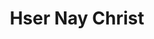 ---
pid: MP153
title: Hser Nay Christ
location_transcription: Marconi Plaza
zipcode: 
outside_phl: 
neighborhood: 
age: '11'
age_range: 6-13
instagram: 
image_file_name: MP_153.jpg
proposal_transcription: Everyone in the world.
topic: Environment,Figure
topic_summary: 0, 0
type: Sculpture Statue
keywords_other: 
credit: 
image_labels: The earth
twitter: 
facebook: 
permalink: "/monuments/mp153/"
layout: item-page
---